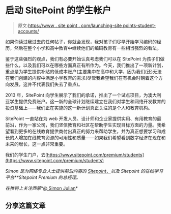 # 启动 SitePoint 的学生帐户

> 原文:[https://www . site point . com/launching-site points-student-accounts/](https://www.sitepoint.com/launching-sitepoints-student-accounts/)

如果你读过我过去的任何帖子，你就会发现，我对孩子们尽早开始学习编码的经历，然后在整个小学和高中教育中继续他们的编码教育有一些相当强烈的看法。

鉴于这些强烈的观点，我们有必要开始认真考虑我们可以在 SitePoint 为孩子们做些什么，以及我们可以在哪些方面真正有所作为。今天，我们推出了一项新计划，重点是为学生提供补贴的低成本账户(主要集中在高中和大学，因为我们(还)无法在我们创建的内容中满足小学教育的需求(尽管我希望我们在有机会时朝着这个方向发展，这并不代表我们失去了重点)。

2013 年，SitePoint 向学生展示了我们的承诺，推出了一个试点项目，为澳大利亚学生提供免费账户。这一新的全球计划继续建立在我们对学生和网络开发教育的投资基础上——我们正在实施的这一新计划真正关注的是个人和教育机构。

SitePoint 一直站在为 web 开发人员、设计师和企业家提供实用、有用教育的最前沿，作为一家公司，我们坚信教育和社区在帮助学生实现目标方面的力量。我希望看到更多的在线教育提供商付出真正的努力来帮助学生，并为真正想要学习和成长的人增加在线教育资源的可用性和质量——如果我们希望看到数字经济在现在和未来的增长，这一点非常重要。

我们的学生门户，去[https://www.sitepoint.com/premium/students](https://www.sitepoint.com/premium/students)

*Simon 是为网络专业人士提供前沿内容的 [Sitepoint、](https://www.sitepoint.com/)以及 Sitepoint 的在线学习平台**Sitepoint Premium 的总经理。*

*在推特上关注西蒙**[@ Simon Julian](http://twitter.com/simonjulian)*

## 分享这篇文章